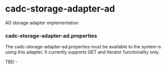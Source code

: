 # cadc-storage-adapter-ad
AD storage adapter implementation

### cadc-storage-adapter-ad.properties

The cadc-storage-adapter-ad.properties must be available to the system
is using this adapter.  It currently supports GET and Iterator functionality only. 

TBD - 